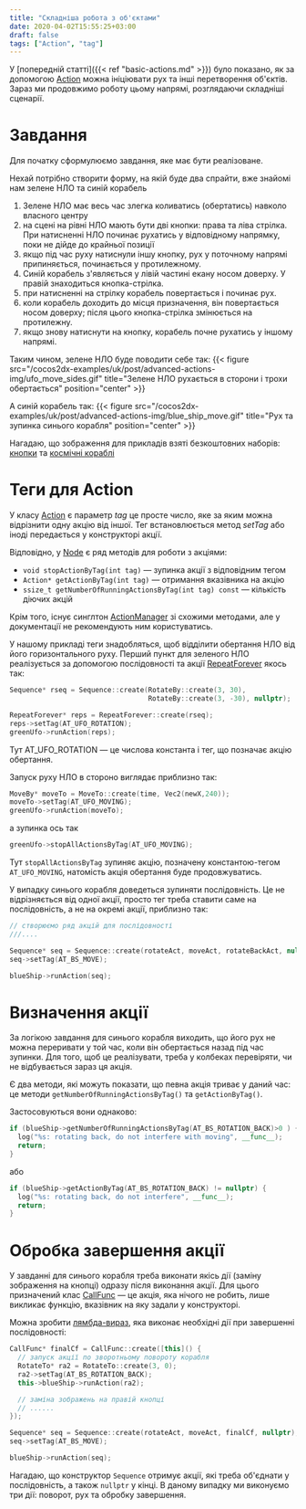 ```yaml
---
title: "Складніша робота з об'єктами"
date: 2020-04-02T15:55:25+03:00
draft: false
tags: ["Action", "tag"]
---
```



У [попередній статті]({{< ref "basic-actions.md" >}}) було показано, як за допомогою [Action](https://docs.cocos2d-x.org/api-ref/cplusplus/v4x/db/d61/classcocos2d_1_1_action.html) можна ініціювати рух та інші перетворення об'єктів. Зараз ми продовжимо роботу цьому напрямі, розглядаючи складніші сценарії.

<!--more-->

# Завдання

Для початку сформулюємо завдання, яке має бути реалізоване.

Нехай потрібно створити форму, на якій буде два спрайти, вже знайомі нам зелене НЛО та синій корабель

1. Зелене НЛО має весь час злегка коливатись (обертатись) навколо власного центру
1. на сцені на рівні НЛО мають бути дві кнопки: права та ліва стрілка. При натисненні НЛО починає рухатись у відповідному напрямку, поки не дійде до крайньої позиції
1. якщо під час руху натиснули іншу кнопку, рух у поточному напрямі припиняється, починається у протилежному.
1. Синій корабель з'являється у лівій частині екану носом доверху. У правій знаходиться кнопка-стрілка.
1. при натисненні на стрілку корабель повертається і починає рух.
1. коли корабель доходить до місця призначення, він повертається носом доверху; після цього кнопка-стрілка змінюється на протилежну.
1. якщо знову натиснути на кнопку, корабель почне рухатись у іншому напрямі.

Таким чином, зелене НЛО буде поводити себе так:
{{< figure src="/cocos2dx-examples/uk/post/advanced-actions-img/ufo_move_sides.gif" title="Зелене НЛО рухається в сторони і трохи обертається" position="center" >}}

А синій корабель так:
{{< figure src="/cocos2dx-examples/uk/post/advanced-actions-img/blue_ship_move.gif" title="Рух та зупинка синього корабля" position="center" >}}

Нагадаю, що зображення для прикладів взяті безкоштовних наборів: [кнопки](https://evolutionarygames.itch.io/interface-elements-mobile-metallic) та [космічні кораблі](https://www.kenney.nl/assets/space-shooter-redux)

# Теги для Action

У класу [Action](https://docs.cocos2d-x.org/api-ref/cplusplus/v4x/db/d61/classcocos2d_1_1_action.html) є параметр _tag_ це просте число, яке за яким можна відрізнити одну акцію від іншої. Тег встановлюється метод _setTag_ або іноді передається у конструкторі акції.

Відповідно, у [Node](https://docs.cocos2d-x.org/api-ref/cplusplus/V3.12/d3/d82/classcocos2d_1_1_node.html) є ряд методів для роботи з акціями:
* `void stopActionByTag(int tag)` — зупинка акції з відповідним тегом
* `Action* getActionByTag(int tag)` — отримання вказівника на акцію
* `ssize_t getNumberOfRunningActionsByTag(int tag) const` — кількість діючих акцій

Крім того, існує синглтон [ActionManager](https://docs.cocos2d-x.org/api-ref/cplusplus/v4x/d1/d88/classcocos2d_1_1_action_manager.html#details) зі схожими методами, але у документації не рекомендують ним користуватись.

У нашому прикладі теги знадобляться, щоб відділити обертання НЛО від його горизонтального руху. Перший пункт для зеленого НЛО реалізується за допомогою послідовності та акції [RepeatForever](https://docs.cocos2d-x.org/api-ref/cplusplus/V3.12/d9/d37/classcocos2d_1_1_repeat_forever.html) якось так:
```cpp
Sequence* rseq = Sequence::create(RotateBy::create(3, 30),
                                  RotateBy::create(3, -30), nullptr);

RepeatForever* reps = RepeatForever::create(rseq);
reps->setTag(AT_UFO_ROTATION);
greenUfo->runAction(reps);
```
Тут AT_UFO_ROTATION — це числова константа і тег, що позначає акцію обертання.

Запуск руху НЛО в стороно виглядає приблизно так:
```cpp
MoveBy* moveTo = MoveTo::create(time, Vec2(newX,240));
moveTo->setTag(AT_UFO_MOVING);
greenUfo->runAction(moveTo);
```
а зупинка ось так
```cpp
greenUfo->stopAllActionsByTag(AT_UFO_MOVING);
```
Тут `stopAllActionsByTag` зупиняє акцію, позначену константою-тегом `AT_UFO_MOVING`, натомість акція обертання буде продовжуватись.

У випадку синього корабля доведеться зупиняти послідовність. Це не відрізняється від одної акції, просто тег треба ставити саме на послідовність, а не на окремі акції, приблизно так:
```cpp
// створюємо ряд акцій для послідовності
///....

Sequence* seq = Sequence::create(rotateAct, moveAct, rotateBackAct, nullptr);
seq->setTag(AT_BS_MOVE);

blueShip->runAction(seq);
```

# Визначення акції

За логікою завдання для синього корабля виходить, що його рух не можна переривати у той час, коли він обертається назад під час зупинки. Для того, щоб це реалізувати, треба у колбеках перевіряти, чи не відбувається зараз ця акція.

Є два методи, які можуть показати, що певна акція триває у даний час: це методи `getNumberOfRunningActionsByTag()` та `getActionByTag()`.

Застосовуються вони однаково:
```cpp
if (blueShip->getNumberOfRunningActionsByTag(AT_BS_ROTATION_BACK)>0 ) {
  log("%s: rotating back, do not interfere with moving", __func__);
  return;
}
```
або
```cpp
if (blueShip->getActionByTag(AT_BS_ROTATION_BACK) != nullptr) {
  log("%s: rotating back, do not interfere", __func__);
  return;
}
```

# Обробка завершення акції

У завданні для синього корабля треба виконати якісь дії (заміну зображення на кнопці) одразу після виконання акції. Для цього призначений клас [CallFunc](https://docs.cocos2d-x.org/api-ref/cplusplus/v4x/d3/d32/classcocos2d_1_1_call_func.html#details) — це акція, яка нічого не робить, лише викликає функцію, вказівник на яку задали у конструкторі.

Можна зробити [лямбда-вираз](https://uk.wikipedia.org/wiki/%D0%9B%D1%8F%D0%BC%D0%B1%D0%B4%D0%B0-%D0%B2%D0%B8%D1%80%D0%B0%D0%B7%D0%B8_%D1%83_%D0%A1%2B%2B), яка виконає необхідні дії при завершенні послідовності:
```cpp
CallFunc* finalCf = CallFunc::create([this]() {
  // запуск акції по зворотньому повороту корабля
  RotateTo* ra2 = RotateTo::create(3, 0);
  ra2->setTag(AT_BS_ROTATION_BACK);
  this->blueShip->runAction(ra2);

  // заміна зображень на правій кнопці
  // ......
});

Sequence* seq = Sequence::create(rotateAct, moveAct, finalCf, nullptr);
seq->setTag(AT_BS_MOVE);

blueShip->runAction(seq);
```
Нагадаю, що конструктор `Sequence` отримує акції, які треба об'єднати у послідовність, а також `nullptr` у кінці. В даному випадку ми виконуємо три дії: поворот, рух та обробку завершення.
